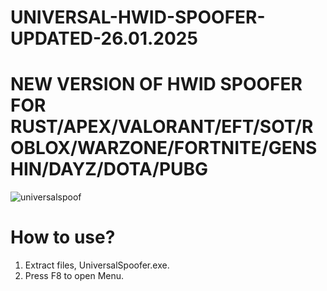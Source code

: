 # UNIVERSAL-HWID-SPOOFER-UPDATED-26.01.2025

# NEW VERSION OF HWID SPOOFER FOR RUST/APEX/VALORANT/EFT/SOT/ROBLOX/WARZONE/FORTNITE/GENSHIN/DAYZ/DOTA/PUBG
![universalspoof](https://github.com/user-attachments/assets/049c0ec6-2ab1-4c98-bb9f-da9d7fcfefe9)


# How to use?

 1. Extract files, UniversalSpoofer.exe.
 2. Press F8 to open Menu.



